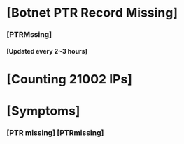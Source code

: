# [Botnet PTR Record Missing]
### [PTRMssing]
#### [Updated every 2~3 hours]

# [Counting 21002 IPs]

# [Symptoms] 
###   [PTR missing] [PTRmissing]
